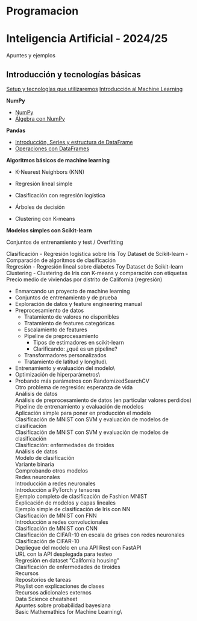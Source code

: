 # Programacion

# Inteligencia Artificial - 2024/25
Apuntes y ejemplos
## Introducción y tecnologías básicas
[Setup y tecnologías que utilizaremos](https://github.com/janacor/Programacion/blob/main/setup.md)
[Introducción al Machine Learning](https://github.com/janacor/Programacion/blob/main/Introducci%C3%B3n%20a%20Machine%20Learning)

**NumPy**

- [NumPy](https://github.com/janacor/Programacion/blob/main/numpy1.ipynb)
- [Álgebra con NumPy](https://github.com/janacor/Programacion/blob/main/numpy2_algebra.ipynb)

**Pandas**

- [Introducción, Series y estructura de DataFrame](https://github.com/janacor/Programacion/blob/main/pandas1.ipynb)
- [Operaciones con DataFrames](https://github.com/janacor/Programacion/blob/main/pandas_dataframe_op.ipynb)

**Algoritmos básicos de machine learning**

- K-Nearest Neighbors (KNN)

- Regresión lineal simple

- Clasificación con regresión logística

- Árboles de decisión

- Clustering con K-means

**Modelos simples con Scikit-learn**

Conjuntos de entrenamiento y test / Overfitting

Clasificación
    - Regresión logística sobre Iris Toy Dataset de Scikit-learn
    - Comparación de algoritmos de clasificación\
Regresión
    - Regresión lineal sobre diabetes Toy Dataset de Scikit-learn\
Clustering
    - Clustering de Iris con K-means y comparación con etiquetas
Precio medio de viviendas por distrito de California (regresión)
- Enmarcando un proyecto de machine learning
- Conjuntos de entrenamiento y de prueba
- Exploración de datos y feature engineering manual
- Preprocesamiento de datos
  - Tratamiento de valores no disponibles
  - Tratamiento de features categóricas
  - Escalamiento de features
  - Pipeline de preprocesamiento
    - Tipos de estimadores en scikit-learn
    - Clarificando: ¿qué es un pipeline?
  - Transformadores personalizados
  - Tratamiento de latitud y longitud\
- Entrenamiento y evaluación del modelo\
- Optimización de hiperparámetros\
- Probando más parámetros con RandomizedSearchCV\
Otro problema de regresión: esperanza de vida\
Análisis de datos\
Análisis de preprocesamiento de datos (en particular valores perdidos)\
Pipeline de entrenamiento y evaluación de modelos\
Aplicación simple para poner en producción el modelo\
Clasificación de MNIST con SVM y evaluación de modelos de clasificación\
Clasificación de MNIST con SVM y evaluación de modelos de clasificación\
Clasificación: enfermedades de tiroides\
Análisis de datos\
Modelo de clasificación\
Variante binaria\
Comprobando otros modelos\
Redes neuronales\
Introducción a redes neuronales\
Introducción a PyTorch y tensores\
Ejemplo completo de clasificación de Fashion MNIST\
Explicación de modelos y capas lineales\
Ejemplo simple de clasificación de Iris con NN\
Clasificación de MNIST con FNN\
Introducción a redes convolucionales\
Clasificación de MNIST con CNN\
Clasificación de CIFAR-10 en escala de grises con redes neuronales\
Clasificación de CIFAR-10\
Depliegue del modelo en una API Rest con FastAPI\
URL con la API desplegada para testeo\
Regresión en dataset "California housing"\
Clasificación de enfermedades de tiroides\
Recursos\
Repositorios de tareas\
Playlist con explicaciones de clases\
Recursos adicionales externos\
Data Science cheatsheet\
Apuntes sobre probabilidad bayesiana\
Basic Mathemathics for Machine Learning\
